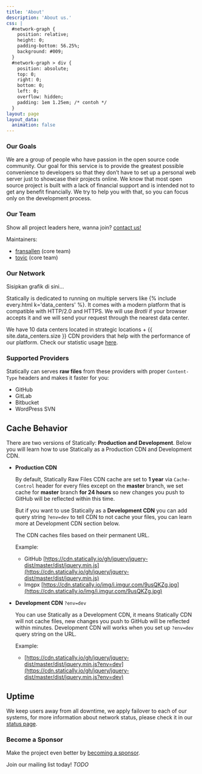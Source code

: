 ```yaml
---
title: 'About'
description: 'About us.'
css: |
  #network-graph {
    position: relative;
    height: 0;
    padding-bottom: 56.25%;
    background: #009;
  }
  #network-graph > div {
    position: absolute;
    top: 0;
    right: 0;
    bottom: 0;
    left: 0;
    overflow: hidden;
    padding: 1em 1.25em; /* contoh */
  }
layout: page
layout_data:
  animation: false
---
```


### Our Goals

We are a group of people who have passion in the open source code community. Our goal for this service is to provide the greatest possible convenience to developers so that they don&rsquo;t have to set up a personal web server just to showcase their projects online. We know that most open source project is built with a lack of financial support and is intended not to get any benefit financially. We try to help you with that, so you can focus only on the development process.

### Our Team

Show all project leaders here, wanna join? [contact us!](https://statically.io/contact?subject=Join%20The%20Team)

Maintainers:

 - [fransallen](https://github.com/fransallen) (core team)
 - [tovic](https://github.com/tovic) (core team)

### Our Network

<div class="my-3" id="network-graph">
  <div>Sisipkan grafik di sini&hellip;</div>
</div>

Statically is dedicated to running on multiple servers like {% include every.html k='data_centers' %}. It comes with a modern platform that is compatible with HTTP/2.0 and HTTPS. We will use _Brotli_ if your browser accepts it and we will send your request through the nearest data center.

We have 10 data centers located in strategic locations + {{ site.data_centers.size }} CDN providers that help with the performance of our platform. Check our statistic usage [here](https://statically.io/stats).

### Supported Providers

Statically can serves **raw files** from these providers with proper `Content-Type` headers and makes it faster for you:

 - GitHub
 - GitLab
 - Bitbucket
 - WordPress SVN

## Cache Behavior

There are two versions of Statically: **Production and Development**. Below you will learn how to use Statically as a Production CDN and Development CDN.

*   **Production CDN**

    By default, Statically Raw Files CDN cache are set to **1 year** via `Cache-Control` header for every files except on the **master** branch, we set cache for **master** branch **for 24 hours** so new changes you push to GitHub will be reflected within this time.

    But if you want to use Statically as a **Development CDN** you can add query string `?env=dev` to tell CDN to not cache your files, you can learn more at Development CDN section below.

    The CDN caches files based on their permanent URL.

    Example:

    * GitHub [https://cdn.statically.io/gh/jquery/jquery-dist/master/dist/jquery.min.js](https://cdn.statically.io/gh/jquery/jquery-dist/master/dist/jquery.min.js)
    * Imgpx [https://cdn.statically.io/img/i.imgur.com/9usQKZg.jpg](https://cdn.statically.io/img/i.imgur.com/9usQKZg.jpg)

*   **Development CDN** `?env=dev`

    You can use Statically as a Development CDN, it means Statically CDN will not cache files, new changes you push to GitHub will be reflected within minutes. Development CDN will works when you set up `?env=dev` query string on the URL.

    Example:

    * [https://cdn.statically.io/gh/jquery/jquery-dist/master/dist/jquery.min.js?env=dev](https://cdn.statically.io/gh/jquery/jquery-dist/master/dist/jquery.min.js?env=dev)

## Uptime

We keep users away from all downtime, we apply failover to each of our systems, for more information about network status, please check it in our [status page](https://status.marsble.com).

### Become a Sponsor

Make the project even better by [becoming a sponsor](/become-a-sponsor).

Join our mailing list today! _TODO_